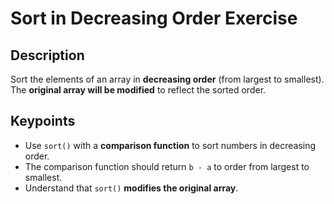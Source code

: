 # Sort in Decreasing Order Exercise

## Description

Sort the elements of an array in **decreasing order** (from largest to smallest).  
The **original array will be modified** to reflect the sorted order.

## Keypoints

- Use `sort()` with a **comparison function** to sort numbers in decreasing order.
- The comparison function should return `b - a` to order from largest to smallest.
- Understand that `sort()` **modifies the original array**.
